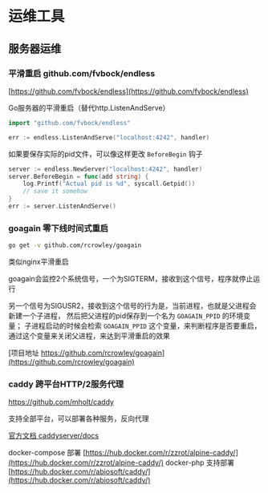# 运维工具

## 服务器运维

### 平滑重启 github.com/fvbock/endless

[https://github.com/fvbock/endless](https://github.com/fvbock/endless)

Go服务器的平滑重启（替代http.ListenAndServe）

```go
import "github.com/fvbock/endless"

err := endless.ListenAndServe("localhost:4242", handler)
```

如果要保存实际的pid文件，可以像这样更改 `BeforeBegin` 钩子

```go
server := endless.NewServer("localhost:4242", handler)
server.BeforeBegin = func(add string) {
	log.Printf("Actual pid is %d", syscall.Getpid())
	// save it somehow
}
err := server.ListenAndServe()
```

### goagain 零下线时间式重启

```sh
go get -v github.com/rcrowley/goagain
```


类似nginx平滑重启

goagain会监控2个系统信号，一个为SIGTERM，接收到这个信号，程序就停止运行

另一个信号为SIGUSR2，接收到这个信号的行为是，当前进程，也就是父进程会新建一个子进程，
然后把父进程的pid保存到一个名为 `GOAGAIN_PPID` 的环境变量；
子进程启动的时候会检索 `GOAGAIN_PPID` 这个变量，来判断程序是否要重启，通过这个变量来关闭父进程，来达到平滑重启的效果

[项目地址 https://github.com/rcrowley/goagain](https://github.com/rcrowley/goagain)

### caddy 跨平台HTTP/2服务代理

https://github.com/mholt/caddy

支持全部平台，可以部署各种服务，反向代理

[官方文档 caddyserver/docs](https://caddyserver.com/docs)

docker-compose 部署 [https://hub.docker.com/r/zzrot/alpine-caddy/](https://hub.docker.com/r/zzrot/alpine-caddy/)
docker-php 支持部署 [https://hub.docker.com/r/abiosoft/caddy/](https://hub.docker.com/r/abiosoft/caddy/)


